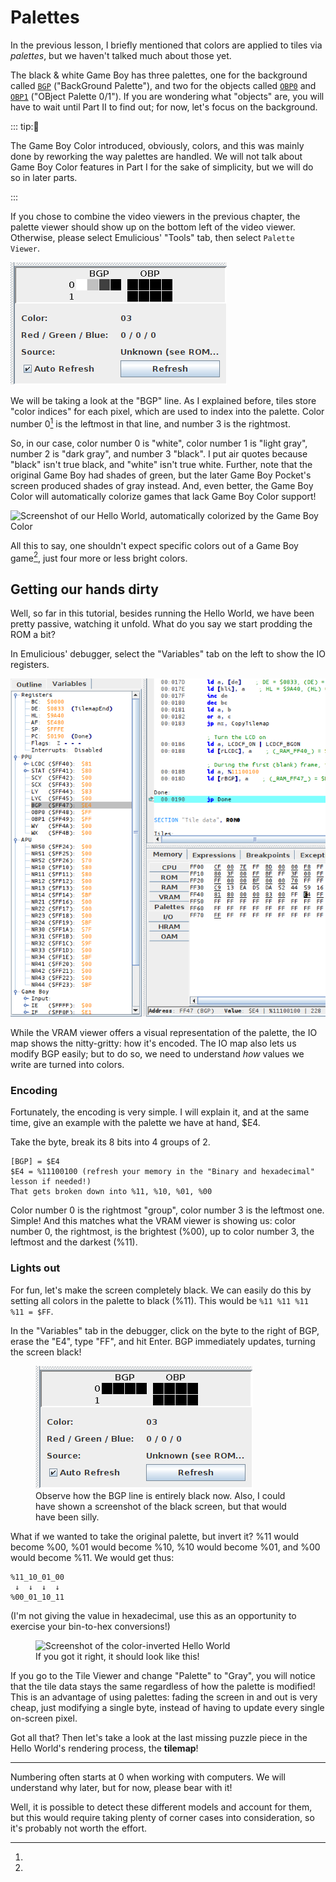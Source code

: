 # Palettes

In the previous lesson, I briefly mentioned that colors are applied to tiles via _palettes_, but we haven't talked much about those yet.

The black & white Game Boy has three palettes, one for the background called [`BGP`](https://gbdev.io/pandocs/Palettes.html#ff47---bgp-bg-palette-data-rw---non-cgb-mode-only) ("BackGround Palette"), and two for the objects called [`OBP0`](https://gbdev.io/pandocs/Palettes.html#ff48---obp0-object-palette-0-data-rw---non-cgb-mode-only) and [`OBP1`](https://gbdev.io/pandocs/Palettes.html#ff48---obp1-object-palette-1-data-rw---non-cgb-mode-only) ("OBject Palette 0/1").
If you are wondering what "objects" are, you will have to wait until Part Ⅱ to find out; for now, let's focus on the background.

::: tip:🌈

The Game Boy Color introduced, obviously, colors, and this was mainly done by reworking the way palettes are handled.
We will not talk about Game Boy Color features in Part Ⅰ for the sake of simplicity, but we will do so in later parts.

:::

If you chose to combine the video viewers in the previous chapter, the palette viewer should show up on the bottom left of the video viewer.
Otherwise, please select Emulicious' "Tools" tab, then select `Palette Viewer`.

![Screenshot of the VRAM viewer's Palette tab](../assets/img/pal_viewer.png)

We will be taking a look at the "BGP" line.
As I explained before, tiles store "color indices" for each pixel, which are used to index into the palette.
Color number 0[^numbering_zero] is the leftmost in that line, and number 3 is the rightmost.

So, in our case, color number 0 is "white", color number 1 is "light gray", number 2 is "dark gray", and number 3 "black".
I put air quotes because "black" isn't true black, and "white" isn't true white.
Further, note that the original Game Boy had shades of green, but the later Game Boy Pocket's screen produced shades of gray instead.
And, even better, the Game Boy Color will automatically colorize games that lack Game Boy Color support!

![Screenshot of our Hello World, automatically colorized by the Game Boy Color](../assets/img/hello_world_autocolor.png)

All this to say, one shouldn't expect specific colors out of a Game Boy game[^console_detection], just four more or less bright colors.

## Getting our hands dirty

Well, so far in this tutorial, besides running the Hello World, we have been pretty passive, watching it unfold.
What do you say we start prodding the ROM a bit?

In Emulicious' debugger, select the "Variables" tab on the left to show the IO registers.

![Screenshot of the IO map](../assets/img/io_map.png)

While the VRAM viewer offers a visual representation of the palette, the IO map shows the nitty-gritty: how it's encoded.
The IO map also lets us modify BGP easily; but to do so, we need to understand _how_ values we write are turned into colors.

### Encoding

Fortunately, the encoding is very simple.
I will explain it, and at the same time, give an example with the palette we have at hand, $E4.

Take the byte, break its 8 bits into 4 groups of 2.

```
[BGP] = $E4
$E4 = %11100100 (refresh your memory in the "Binary and hexadecimal" lesson if needed!)
That gets broken down into %11, %10, %01, %00
```

Color number 0 is the rightmost "group", color number 3 is the leftmost one.
Simple!
And this matches what the VRAM viewer is showing us: color number 0, the rightmost, is the brightest (%00), up to color number 3, the leftmost and the darkest (%11).

### Lights out

For fun, let's make the screen completely black.
We can easily do this by setting all colors in the palette to black (%11).
This would be `%11 %11 %11 %11 = $FF`.

In the "Variables" tab in the debugger, click on the byte to the right of BGP, erase the "E4", type "FF", and hit Enter.
BGP immediately updates, turning the screen black!

<figure>
	<img src="../assets/img/pal_viewer_black.png" alt="Screenshot of the palette viewer with the BGP line entirely black">
	<figcaption>Observe how the BGP line is entirely black now. Also, I could have shown a screenshot of the black screen, but that would have been silly.</figcaption>
</figure>

What if we wanted to take the original palette, but invert it?
%11 would become %00, %01 would become %10, %10 would become %01, and %00 would become %11.
We would get thus:

```
%11_10_01_00
 ↓  ↓  ↓  ↓
%00_01_10_11
```

(I'm not giving the value in hexadecimal, use this as an opportunity to exercise your bin-to-hex conversions!)

<figure>
	<img src="../assets/img/hello_world_inv.png" alt="Screenshot of the color-inverted Hello World">
	<figcaption>If you got it right, it should look like this!</figcaption>
</figure>

If you go to the Tile Viewer and change "Palette" to "Gray", you will notice that the tile data stays the same regardless of how the palette is modified!
This is an advantage of using palettes: fading the screen in and out is very cheap, just modifying a single byte, instead of having to update every single on-screen pixel.

Got all that?
Then let's take a look at the last missing puzzle piece in the Hello World's rendering process, the **tilemap**!

---

[^numbering_zero]:

Numbering often starts at 0 when working with computers.
We will understand why later, but for now, please bear with it!

[^console_detection]:

Well, it is possible to detect these different models and account for them, but this would require taking plenty of corner cases into consideration, so it's probably not worth the effort.

